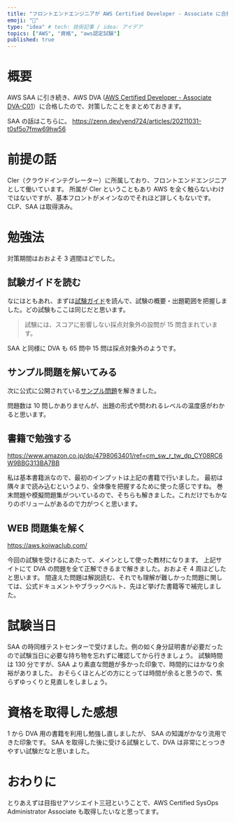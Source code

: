 ```yaml
---
title: "フロントエンドエンジニアが AWS Certified Developer - Associate に合格した話"
emoji: "📘"
type: "idea" # tech: 技術記事 / idea: アイデア
topics: ["AWS", "資格", "aws認定試験"]
published: true
---
```


# 概要

AWS SAA に引き続き、AWS DVA ([AWS Certified Developer - Associate DVA-C01](https://aws.amazon.com/jp/certification/certified-developer-associate/)）に合格したので、対策したことをまとめておきます。

SAA の話はこちらに。
https://zenn.dev/yend724/articles/20211031-t0sf5o7fmw69hw56

# 前提の話

Cler（クラウドインテグレーター）に所属しており、フロントエンドエンジニアとして働いています。
所属が Cler ということもあり AWS を全く触らないわけではないですが、基本フロントがメインなのでそれほど詳しくもないです。
CLP、SAA は取得済み。

# 勉強法

対策期間はおおよそ 3 週間ほどでした。

## 試験ガイドを読む

なにはともあれ、まずは[試験ガイド](https://d1.awsstatic.com/ja_JP/training-and-certification/docs-dev-associate/AWS-Certified-Developer-Associate_Exam-Guide.pdf)を読んで、試験の概要・出題範囲を把握しました。どの試験もここは同じだと思います。

> 試験には、スコアに影響しない採点対象外の設問が 15 問含まれています。

SAA と同様に DVA も 65 問中 15 問は採点対象外のようです。

## サンプル問題を解いてみる

次に公式に公開されている[サンプル問題](https://d1.awsstatic.com/ja_JP/training-and-certification/docs-dev-associate/AWS-Certified-Developer-Associate_Sample-Questions.pdf)を解きました。

問題数は 10 問しかありませんが、出題の形式や問われるレベルの温度感がわかると思います。

## 書籍で勉強する

https://www.amazon.co.jp/dp/4798063401/ref=cm_sw_r_tw_dp_CY08RC6W9BBG313BA7BB

私は基本書籍派なので、最初のインプットは上記の書籍で行いました。
最初は隅々まで読み込むというより、全体像を把握するために使った感じですね。
巻末問題や模擬問題集がついているので、そちらも解きました。これだけでもかなりのボリュームがあるので力がつくと思います。

## WEB 問題集を解く

https://aws.koiwaclub.com/

今回の試験を受けるにあたって、メインとして使った教材になります。
上記サイトにて DVA の問題を全て正解できるまで解きました。おおよそ 4 周ほどしたと思います。
間違えた問題は解説読む、それでも理解が難しかった問題に関しては、公式ドキュメントやブラックベルト、先ほど挙げた書籍等で補完しました。

# 試験当日

SAA の時同様テストセンターで受けました。例の如く身分証明書が必要だったので試験当日に必要な持ち物を忘れずに確認してから行きましょう。
試験時間は 130 分ですが、SAA より素直な問題が多かった印象で、時間的にはかなり余裕がありました。
おそらくほとんどの方にとっては時間が余ると思うので、焦らずゆっくりと見直しをしましょう。

# 資格を取得した感想

1 から DVA 用の書籍を利用し勉強し直しましたが、 SAA の知識がかなり流用できた印象です。
SAA を取得した後に受ける試験として、DVA は非常にとっつきやすい試験だなと思いました。

# おわりに

とりあえずは目指せアソシエイト三冠ということで、AWS Certified SysOps Administrator Associate も取得したいなと思ってます。
